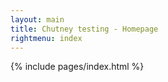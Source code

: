 ```yaml
---
layout: main
title: Chutney testing - Homepage
rightmenu: index
---
```

{% include pages/index.html %}
